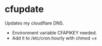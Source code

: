 # cfupdate
Updates my cloudflare DNS.

- Environment variable CFAPIKEY needed.
- Add it to /etc/cron.hourly with chmod +x
